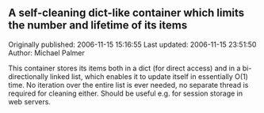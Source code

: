 ## A self-cleaning dict-like container which limits the number and lifetime of its items 
Originally published: 2006-11-15 15:16:55 
Last updated: 2006-11-15 23:51:50 
Author: Michael Palmer 
 
This container stores its items both in a dict (for direct access) and in a bi-directionally linked list, which enables it to update itself in essentially O(1) time. No iteration over the entire list is ever needed, no separate thread is required for cleaning either. Should be useful e.g. for session storage in web servers.